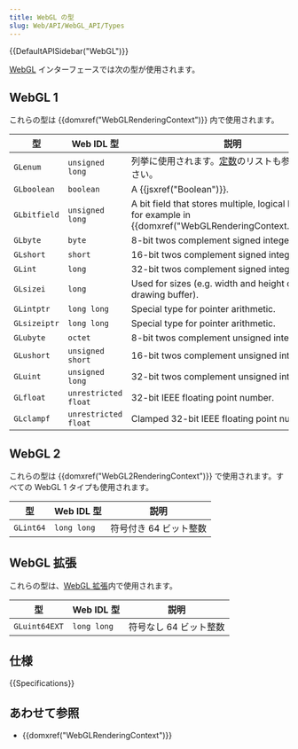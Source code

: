 ```yaml
---
title: WebGL の型
slug: Web/API/WebGL_API/Types
---
```


{{DefaultAPISidebar("WebGL")}}

[WebGL](/ja/docs/Web/API/WebGL_API) インターフェースでは次の型が使用されます。

## WebGL 1

これらの型は {{domxref("WebGLRenderingContext")}} 内で使用されます。

| 型           | Web IDL 型           | 説明                                                                                                              |
| ------------ | -------------------- | ----------------------------------------------------------------------------------------------------------------- |
| `GLenum`     | `unsigned long`      | 列挙に使用されます。[定数](/ja/docs/Web/API/WebGL_API/Constants)のリストも参照してください。                      |
| `GLboolean`  | `boolean`            | A {{jsxref("Boolean")}}.                                                                                          |
| `GLbitfield` | `unsigned long`      | A bit field that stores multiple, logical bits. Used for example in {{domxref("WebGLRenderingContext.clear()")}}. |
| `GLbyte`     | `byte`               | 8-bit twos complement signed integer.                                                                             |
| `GLshort`    | `short`              | 16-bit twos complement signed integer.                                                                            |
| `GLint`      | `long`               | 32-bit twos complement signed integer.                                                                            |
| `GLsizei`    | `long`               | Used for sizes (e.g. width and height of the drawing buffer).                                                     |
| `GLintptr`   | `long long`          | Special type for pointer arithmetic.                                                                              |
| `GLsizeiptr` | `long long`          | Special type for pointer arithmetic.                                                                              |
| `GLubyte`    | `octet`              | 8-bit twos complement unsigned integer.                                                                           |
| `GLushort`   | `unsigned short`     | 16-bit twos complement unsigned integer.                                                                          |
| `GLuint`     | `unsigned long`      | 32-bit twos complement unsigned integer.                                                                          |
| `GLfloat`    | `unrestricted float` | 32-bit IEEE floating point number.                                                                                |
| `GLclampf`   | `unrestricted float` | Clamped 32-bit IEEE floating point number.                                                                        |

## WebGL 2

これらの型は {{domxref("WebGL2RenderingContext")}} で使用されます。すべての WebGL 1 タイプも使用されます。

| 型        | Web IDL 型  | 説明                   |
| --------- | ----------- | ---------------------- |
| `GLint64` | `long long` | 符号付き 64 ビット整数 |

## WebGL 拡張

これらの型は、[WebGL 拡張](/ja/docs/Web/API/WebGL_API/Using_Extensions)内で使用されます。

| 型            | Web IDL 型  | 説明                   |
| ------------- | ----------- | ---------------------- |
| `GLuint64EXT` | `long long` | 符号なし 64 ビット整数 |

## 仕様

{{Specifications}}

## あわせて参照

- {{domxref("WebGLRenderingContext")}}
